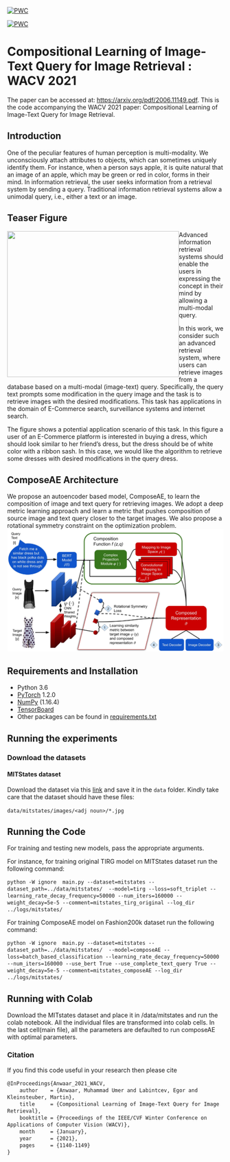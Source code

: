 [![PWC](https://img.shields.io/endpoint.svg?url=https://paperswithcode.com/badge/compositional-learning-of-image-text-query/image-retrieval-with-multi-modal-query-on-mit)](https://paperswithcode.com/sota/image-retrieval-with-multi-modal-query-on-mit?p=compositional-learning-of-image-text-query)

[![PWC](https://img.shields.io/endpoint.svg?url=https://paperswithcode.com/badge/compositional-learning-of-image-text-query/image-retrieval-with-multi-modal-query-on)](https://paperswithcode.com/sota/image-retrieval-with-multi-modal-query-on?p=compositional-learning-of-image-text-query)

# Compositional Learning of Image-Text Query for Image Retrieval : WACV 2021
The paper can be accessed at: https://arxiv.org/pdf/2006.11149.pdf. This is the code accompanying the WACV 2021 paper: Compositional Learning of Image-Text Query for Image Retrieval.

## Introduction

One of the peculiar features of human perception is multi-modality. We unconsciously attach attributes to objects, which can sometimes uniquely identify them. 
For instance, when a person says apple, it is quite natural that an image of an apple, which may be green or red in color, forms in their mind. 
In information retrieval, the user seeks information from a retrieval system by sending a query. Traditional information retrieval systems allow a unimodal query, i.e., either a text or an image.

## Teaser Figure 

<img align="left" src="https://github.com/ecom-research/ComposeAE/blob/master/Teaser_v3.jpg" width="400" height = "340">

Advanced information retrieval systems should enable the users in expressing the concept in their mind by allowing a multi-modal query.

In this work, we consider such an advanced retrieval system, where users can retrieve images from a database based on a multi-modal (image-text) query. 
Specifically, the query text prompts some modification in the query image and the task is to retrieve images with the desired modifications. This task has applications in the domain of E-Commerce search, surveillance systems and internet search.

The figure shows a potential application scenario of this task.
In this figure a user of an E-Commerce platform is interested in buying a dress, which should look similar to her friend’s dress, but the dress should be of white color with a ribbon sash. In this case, we would like the algorithm to retrieve some dresses with desired modifications in the query dress. 

## ComposeAE Architecture 
We propose an autoencoder based model, ComposeAE, to learn the composition of image and text query
for retrieving images. We adopt a deep metric learning approach and learn a metric that pushes composition
of source image and text query closer to the target images. We also propose a rotational symmetry constraint
on the optimization problem. 
![Method](ComposeNet_final.jpg)

## Requirements and Installation
* Python 3.6
* [PyTorch](http://pytorch.org/) 1.2.0
* [NumPy](http://www.numpy.org/) (1.16.4)
* [TensorBoard](https://github.com/TeamHG-Memex/tensorboard_logger)
* Other packages can be found in [requirements.txt](https://github.com/ecom-research/ComposeAE/blob/master/requirements.txt)


## Running the experiments 

### Download the datasets
#### MITStates dataset

Download the dataset via this [link](http://web.mit.edu/phillipi/Public/states_and_transformations/index.html) and save it in the ``data`` folder. Kindly take care that the dataset should have these files:

```data/mitstates/images/<adj noun>/*.jpg```

## Running the Code

For training and testing new models, pass the appropriate arguments. 

For instance, for training original TIRG model on MITStates dataset run the following command:

```
python -W ignore  main.py --dataset=mitstates --dataset_path=../data/mitstates/  --model=tirg --loss=soft_triplet --learning_rate_decay_frequency=50000 --num_iters=160000 --weight_decay=5e-5 --comment=mitstates_tirg_original --log_dir ../logs/mitstates/
```

For training ComposeAE model on Fashion200k dataset run the following command:

```
python -W ignore  main.py --dataset=mitstates --dataset_path=../data/mitstates/  --model=composeAE --loss=batch_based_classification --learning_rate_decay_frequency=50000 --num_iters=160000 --use_bert True --use_complete_text_query True --weight_decay=5e-5 --comment=mitstates_composeAE --log_dir ../logs/mitstates/
```

## Running with Colab

Download the MITstates dataset and place it in /data/mitstates and run the colab notebook. All the individual files are transformed into colab cells. In the last cell(main file), all the parameters are defaulted to run composeAE with optimal parameters.

### Citation
If you find this code useful in your research then please cite
```
@InProceedings{Anwaar_2021_WACV,
    author    = {Anwaar, Muhammad Umer and Labintcev, Egor and Kleinsteuber, Martin},
    title     = {Compositional Learning of Image-Text Query for Image Retrieval},
    booktitle = {Proceedings of the IEEE/CVF Winter Conference on Applications of Computer Vision (WACV)},
    month     = {January},
    year      = {2021},
    pages     = {1140-1149}
}
```







